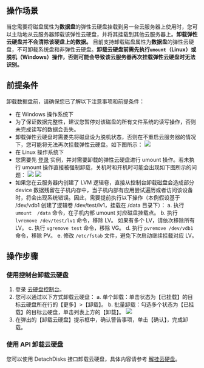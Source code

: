 ## 操作场景

当您需要将磁盘属性为**数据盘**的弹性云硬盘挂载到另一台云服务器上使用时，您可以主动地从云服务器卸载该弹性云硬盘，并将其挂载到其他云服务器上。**卸载弹性云硬盘并不会清除该硬盘上的数据。**
目前支持卸载磁盘属性为**数据盘**的弹性云硬盘，不可卸载系统盘和非弹性云硬盘。**卸载云硬盘前需先执行`umount`（Linux）或脱机（Windows）操作，否则可能会导致该云服务器再次挂载弹性云硬盘时无法识别。**

## 前提条件

卸载数据盘前，请确保您已了解以下注意事项和前提条件：
- 在 Windows 操作系统下
 - 为了保证数据完整性，建议您暂停对该磁盘的所有文件系统的读写操作，否则未完成读写的数据会丢失。
 - 卸载弹性云硬盘时需要先将磁盘设为脱机状态，否则在不重启云服务器的情况下，您可能将无法再次挂载弹性云硬盘。如下图所示：
![](https://main.qcloudimg.com/raw/47bf28a34b3a4c23c7ac376a36db85eb.png)
- 在 Linux 操作系统下
 - 您需要先 [登录](https://intl.cloud.tencent.com/document/product/213/5436) 实例，并对需要卸载的弹性云硬盘进行 umount 操作。若未执行 umount 操作直接被强制卸载，关机时和开机时可能会出现如下图所示的问题：
![](https://mccdn.qcloud.com/static/img/9939fccce6e6d9ead64b5703455d4403/image.png)
![](https://mccdn.qcloud.com/static/img/9939fccce6e6d9ead64b5703455d4403/image.png)
- 如果您在云服务器内创建了 LVM 逻辑卷，直接从控制台卸载磁盘会造成部分 device 数据残留在子机内存中，当子机内部有应用尝试遍历或者访问该设备时，将会出现系统错误。因此，需要提前执行以下操作（本例假设基于 /dev/vdb1 创建了逻辑卷 /dev/test/lv1，挂载在 /data 目录下）：
 a. 执行 `umount  /data` 命令，在子机内部 umount 对应磁盘挂载点。
 b. 执行 `lvremove /dev/test/lv1` 命令，移除 LV。 如果有多个 LV，请依次移除所有 LV。
 c. 执行 `vgremove test` 命令，移除 VG。
 d. 执行 `pvremove /dev/vdb1` 命令，移除 PV。
 e. 修改 `/etc/fstab` 文件，避免下次启动继续挂载对应 LV。

## 操作步骤

### 使用控制台卸载云硬盘

1. 登录 [云硬盘控制台](https://console.cloud.tencent.com/cvm/cbs)。
2. 您可以通过以下方式卸载云硬盘：
    a. 单个卸载：单击状态为【已挂载】的目标云硬盘所在行的【更多】>【卸载】。
    b. 批量卸载：勾选多个状态为【已挂载】的目标云硬盘，单击列表上方的【卸载】。
![](https://main.qcloudimg.com/raw/4f62d6eeb85839f0762044db68da15be.png)
3. 在弹出的【卸载云硬盘】提示框中，确认警告事项，单击【确认】，完成卸载。

### 使用 API 卸载云硬盘

您可以使用 DetachDisks 接口卸载云硬盘，具体内容请参考 [解挂云硬盘](https://intl.cloud.tencent.com/document/product/362/16316)。

